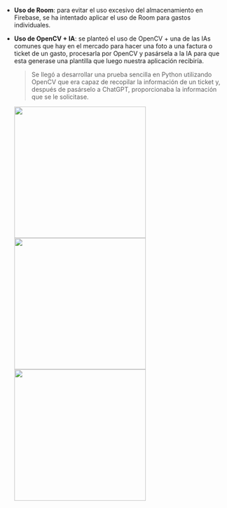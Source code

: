 * **Uso de Room**: para evitar el uso excesivo del almacenamiento en Firebase, se ha intentado aplicar el uso de Room para gastos individuales.
* **Uso de OpenCV + IA**: se planteó el uso de OpenCV + una de las IAs comunes que hay en el mercado para hacer una foto a una factura o ticket de un gasto, procesarla por OpenCV y pasársela a la IA para que esta generase una plantilla que luego nuestra aplicación recibiría.
  > Se llegó a desarrollar una prueba sencilla en Python utilizando OpenCV que era capaz de recopilar la información de un ticket y, después de pasárselo a ChatGPT, proporcionaba la información que se le solicitase.
  
  <img src="https://github.com/alvaroddiaz/APM/blob/assets/112855052/c43bef06-cb6c-44b0-8f69-bf155598f3fe.jpg?raw=true" width="300"> <img src="https://github.com/alvaroddiaz/APM/blob/assets/112855052/5b491fe9-fee8-4653-9ed8-9680eb4fd386.jpg?raw=true" width="300"> <img src="https://github.com/alvaroddiaz/APM/blob/assets/112855052/98fd6c3d-be71-4e0d-945e-1532e8c3bb14.jpg?raw=true" width="300">


